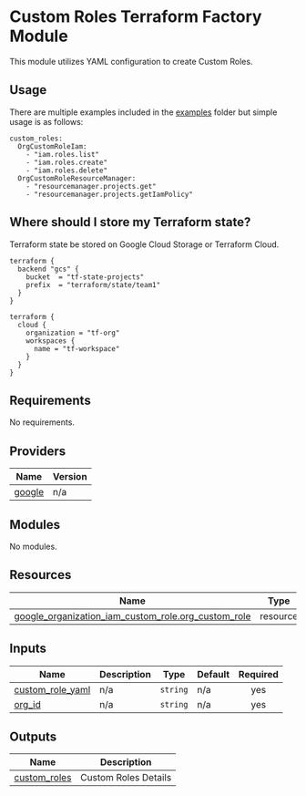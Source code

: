 # Custom Roles Terraform Factory Module
This module utilizes YAML configuration to create Custom Roles.


## Usage
There are multiple examples included in the [examples](./examples/) folder but simple usage is as follows:

```
custom_roles:
  OrgCustomRoleIam:
    - "iam.roles.list"
    - "iam.roles.create"
    - "iam.roles.delete"
  OrgCustomRoleResourceManager:
    - "resourcemanager.projects.get"
    - "resourcemanager.projects.getIamPolicy"

```
## Where should I store my Terraform state?

Terraform state be stored on Google Cloud Storage or Terraform Cloud.

```hcl
terraform {
  backend "gcs" {
    bucket  = "tf-state-projects"
    prefix  = "terraform/state/team1"
  }
}

terraform {
  cloud {
    organization = "tf-org"
    workspaces {
      name = "tf-workspace"
    }
  }
}

```


<!-- BEGIN_TF_DOCS -->
## Requirements

No requirements.

## Providers

| Name | Version |
|------|---------|
| <a name="provider_google"></a> [google](#provider\_google) | n/a |

## Modules

No modules.

## Resources

| Name | Type |
|------|------|
| [google_organization_iam_custom_role.org_custom_role](https://registry.terraform.io/providers/hashicorp/google/latest/docs/resources/organization_iam_custom_role) | resource |

## Inputs

| Name | Description | Type | Default | Required |
|------|-------------|------|---------|:--------:|
| <a name="input_custom_role_yaml"></a> [custom\_role\_yaml](#input\_custom\_role\_yaml) | n/a | `string` | n/a | yes |
| <a name="input_org_id"></a> [org\_id](#input\_org\_id) | n/a | `string` | n/a | yes |

## Outputs

| Name | Description |
|------|-------------|
| <a name="output_custom_roles"></a> [custom\_roles](#output\_custom\_roles) | Custom Roles Details |
<!-- END_TF_DOCS -->